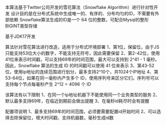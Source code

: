 本算法基于Twitter公司开发的雪花算法（Snowflake Algorithm）进行针对性开发
设计目的是在分布式系统中生成唯一的、有序的、分布均匀的ID，不需要有外部依赖
Snowflake算法生成的ID是一个 64 位的整数，可配合Mysql的整形BIGINT类型存储

基于JDK17开发

算法针对雪花算法进行改造，适用于分布式环境部署
1、第1位，保留位，由于JS只能支持53位大小的数字，不能支持无符号，因此需要保留
2、第2-42位，使用41位来表示时间戳，可以支持69年的时间范围，最大可以支持到 2^41 - 1 毫秒。因此，Snowflake 算法的生成 ID 的时间戳可以使用 41 位来表示
3、第43-52位，使用ip地址的连续范围进行划分，最多支持2^10个，共1024个IP地址
4、第53-64位，如果在同一毫秒内产生多个 ID，使用序列号来区分它们。序列号可以支持每个节点每毫秒产生 2^12 = 4096 个 ID

该算法有以下限制
1、在同一个ip地址机器下不能使用同一个业务类型的服务
2、默认最多支持69年，在临近到期前会做出提醒
3、在毫秒id耗尽时会有提醒

配置项说明
1、最多支持69年的时间范围，必须要需要配置id开始时间
2、可以选择去除保留位，增大时间戳、支持机器数，毫秒生成id数